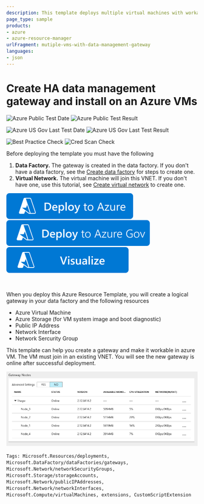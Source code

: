 ```yaml
---
description: This template deploys multiple virtual machines with workable HA data management gateway
page_type: sample
products:
- azure
- azure-resource-manager
urlFragment: mutiple-vms-with-data-management-gateway
languages:
- json
---
```

# Create HA data management gateway and install on an Azure VMs

![Azure Public Test Date](https://azurequickstartsservice.blob.core.windows.net/badges/quickstarts/microsoft.datafactory/mutiple-vms-with-data-management-gateway/PublicLastTestDate.svg)
![Azure Public Test Result](https://azurequickstartsservice.blob.core.windows.net/badges/quickstarts/microsoft.datafactory/mutiple-vms-with-data-management-gateway/PublicDeployment.svg)

![Azure US Gov Last Test Date](https://azurequickstartsservice.blob.core.windows.net/badges/quickstarts/microsoft.datafactory/mutiple-vms-with-data-management-gateway/FairfaxLastTestDate.svg)
![Azure US Gov Last Test Result](https://azurequickstartsservice.blob.core.windows.net/badges/quickstarts/microsoft.datafactory/mutiple-vms-with-data-management-gateway/FairfaxDeployment.svg)

![Best Practice Check](https://azurequickstartsservice.blob.core.windows.net/badges/quickstarts/microsoft.datafactory/mutiple-vms-with-data-management-gateway/BestPracticeResult.svg)
![Cred Scan Check](https://azurequickstartsservice.blob.core.windows.net/badges/quickstarts/microsoft.datafactory/mutiple-vms-with-data-management-gateway/CredScanResult.svg)

Before deploying the template you must have the following

1. **Data Factory.** The gateway is created in the data factory. If you don't have a data factory,  see the [Create data factory](https://docs.microsoft.com/azure/data-factory/data-factory-move-data-between-onprem-and-cloud#create-data-factory) for steps to create one.
2. **Virtual Network.** The virtual machine will join this VNET. If you don't have one, use this tutorial, see [Create virtual network](https://docs.microsoft.com/azure/virtual-network/virtual-networks-create-vnet-arm-pportal#create-a-virtual-network) to create one.

[![Deploy To Azure](https://raw.githubusercontent.com/Azure/azure-quickstart-templates/master/1-CONTRIBUTION-GUIDE/images/deploytoazure.svg?sanitize=true)](https://portal.azure.com/#create/Microsoft.Template/uri/https%3A%2F%2Fraw.githubusercontent.com%2FAzure%2Fazure-quickstart-templates%2Fmaster%2Fquickstarts%2Fmicrosoft.datafactory%2Fmutiple-vms-with-data-management-gateway%2Fazuredeploy.json)
[![Deploy To Azure US Gov](https://raw.githubusercontent.com/Azure/azure-quickstart-templates/master/1-CONTRIBUTION-GUIDE/images/deploytoazuregov.svg?sanitize=true)](https://portal.azure.us/#create/Microsoft.Template/uri/https%3A%2F%2Fraw.githubusercontent.com%2FAzure%2Fazure-quickstart-templates%2Fmaster%2Fquickstarts%2Fmicrosoft.datafactory%2Fmutiple-vms-with-data-management-gateway%2Fazuredeploy.json)
[![Visualize](https://raw.githubusercontent.com/Azure/azure-quickstart-templates/master/1-CONTRIBUTION-GUIDE/images/visualizebutton.svg?sanitize=true)](http://armviz.io/#/?load=https%3A%2F%2Fraw.githubusercontent.com%2FAzure%2Fazure-quickstart-templates%2Fmaster%2Fquickstarts%2Fmicrosoft.datafactory%2Fmutiple-vms-with-data-management-gateway%2Fazuredeploy.json)
    

    

When you deploy this Azure Resource Template, you will create a logical gateway in your data factory and the following resources
- Azure Virtual Machine
- Azure Storage (for VM system image and boot diagnostic)
- Public IP Address
- Network Interface
- Network Sercurity Group

This template can help you create a gateway and make it workable in azure VM. The VM must join in an existing VNET. You will see the new gateway is online after successful deployment.

![](images/online.png)

`Tags: Microsoft.Resources/deployments, Microsoft.DataFactory/dataFactories/gateways, Microsoft.Network/networkSecurityGroups, Microsoft.Storage/storageAccounts, Microsoft.Network/publicIPAddresses, Microsoft.Network/networkInterfaces, Microsoft.Compute/virtualMachines, extensions, CustomScriptExtension`
